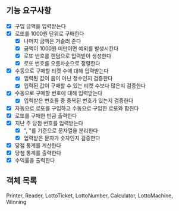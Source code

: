 ## 기능 요구사항
- [X] 구입 금액을 입력받는다
- [X] 로또를 1000원 단위로 구매한다
  - [X] 나머지 금액은 거슬러 준다
  - [X] 금액이 1000원 미만이면 예외를 발생시킨다
  - [X] 로또 번호를 랜덤으로 입력받아 생성한다
  - [X] 로또 번호를 오름차순으로 정렬한다
- [X] 수동으로 구매할 티켓 수에 대해 입력받는다
  - [X] 입력된 값이 음이 아닌 정수인지 검증한다
  - [X] 입력된 값이 구매할 수 있는 티켓 수보다 많은지 검증한다
- [X] 수동으로 구매할 번호에 대해 입력받는다
  - [X] 입력받은 번호들 중 중복된 번호가 있는지 검증한다
- [X] 자동으로 로또를 구입하고 수동으로 구입한 로또와 합친다
- [X] 로또를 구매한 만큼 출력한다
- [X] 지난 주 당첨 번호를 입력받는다
  - [X] ", "를 기준으로 문자열을 분리한다
  - [X] 입력받은 문자가 숫자인지 검증한다
- [X] 당첨 통계를 계산한다
- [X] 당첨 통계를 출력한다
- [X] 수익률을 출력한다

## 객체 목록
Printer, Reader, LottoTicket, LottoNumber, Calculator, LottoMachine, Winning

